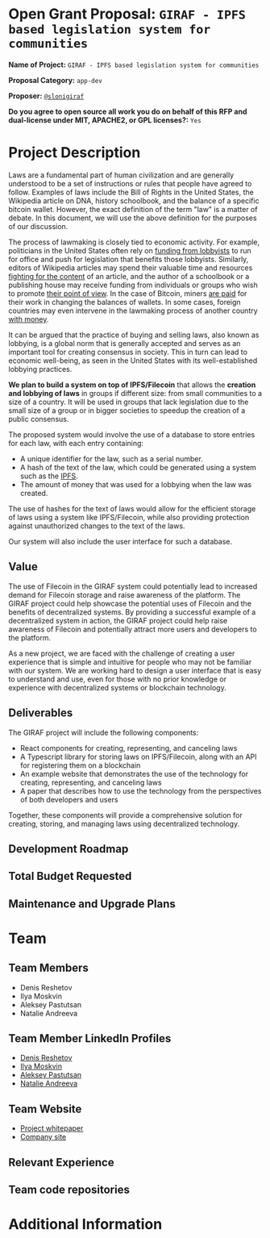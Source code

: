 # Open Grant Proposal: `GIRAF - IPFS based legislation system for communities`

**Name of Project:** `GIRAF - IPFS based legislation system for communities`

**Proposal Category:** `app-dev`

**Proposer:** [`@slonigiraf`](https://github.com/slonigiraf/)

**Do you agree to open source all work you do on behalf of this RFP and dual-license under MIT, APACHE2, or GPL licenses?:** `Yes`

# Project Description

Laws are a fundamental part of human civilization and are generally understood to be a set of instructions or rules that people have agreed to follow. Examples of laws include the Bill of Rights in the United States, the Wikipedia article on DNA, history schoolbook, and the balance of a specific bitcoin wallet. However, the exact definition of the term "law" is a matter of debate. In this document, we will use the above definition for the purposes of our discussion.

The process of lawmaking is closely tied to economic activity. For example, politicians in the United States often rely on [funding from lobbyists](https://en.wikipedia.org/wiki/Lobbying_in_the_United_States) to run for office and push for legislation that benefits those lobbyists. Similarly, editors of Wikipedia articles may spend their valuable time and resources [fighting for the content](https://en.wikipedia.org/wiki/Wikipedia:Edit_warring) of an article, and the author of a schoolbook or a publishing house may receive funding from individuals or groups who wish to promote [their point of view](https://meduza.io/feature/2019/10/21/ministerstvo-prosveschenie). In the case of Bitcoin, miners [are paid](https://bitcoin.org/bitcoin.pdf) for their work in changing the balances of wallets. In some cases, foreign countries may even intervene in the lawmaking process of another country [with money](https://www.reuters.com/article/politicsNews/idUSN2450753720071024).

It can be argued that the practice of buying and selling laws, also known as lobbying, is a global norm that is generally accepted and serves as an important tool for creating consensus in society. This in turn can lead to economic well-being, as seen in the United States with its well-established lobbying practices.

**We plan to build a system on top of IPFS/Filecoin** that allows the **creation and lobbying of laws** in groups if different size: from small communities to a size of a country. It will be used in groups that lack legislation due to the small size of a group or in bigger societies to speedup the creation of a public consensus.

The proposed system would involve the use of a database to store entries for each law, with each entry containing:

- A unique identifier for the law, such as a serial number.
- A hash of the text of the law, which could be generated using a system such as the [IPFS](https://ipfs.tech/).
- The amount of money that was used for a lobbying when the law was created.

The use of hashes for the text of laws would allow for the efficient storage of laws using a system like IPFS/Filecoin, while also providing protection against unauthorized changes to the text of the laws.

Our system will also include the user interface for such a database.

## Value

The use of Filecoin in the GIRAF system could potentially lead to increased demand for Filecoin storage and raise awareness of the platform. The GIRAF project could help showcase the potential uses of Filecoin and the benefits of decentralized systems. By providing a successful example of a decentralized system in action, the GIRAF project could help raise awareness of Filecoin and potentially attract more users and developers to the platform.

As a new project, we are faced with the challenge of creating a user experience that is simple and intuitive for people who may not be familiar with our system. We are working hard to design a user interface that is easy to understand and use, even for those with no prior knowledge or experience with decentralized systems or blockchain technology.

## Deliverables

The GIRAF project will include the following components:

- React components for creating, representing, and canceling laws
- A Typescript library for storing laws on IPFS/Filecoin, along with an API for registering them on a blockchain
- An example website that demonstrates the use of the technology for creating, representing, and canceling laws
- A paper that describes how to use the technology from the perspectives of both developers and users

Together, these components will provide a comprehensive solution for creating, storing, and managing laws using decentralized technology.

## Development Roadmap

<!-- Please break up your development work into a clear set of milestones. This section needs to be very detailed (will vary on the project, but aim for around 2 pages for this section). -->

<!-- For each milestone, please describe: -->
<!-- - The software functionality that we can expect after the completion of each milestone. This should be detailed enough that it can be used to ensure that the software meets the specification you outlined in the Deliverables. -->
<!-- - How many people will be working on each milestone and their roles -->
<!-- - The amount of funding required for each milestone -->
<!-- - How much time this milestone will take to achieve (using real dates) -->

## Total Budget Requested

<!--Sum up the total requested budget across all milestones, and include that figure here. Also, please include a budget breakdown to specify how you are planning to spend these funds. -->

## Maintenance and Upgrade Plans

<!-- Specify your team's long-term plans to maintain this software and upgrade it over time. -->

# Team

## Team Members

- Denis Reshetov
- Ilya Moskvin
- Aleksey Pastutsan
- Natalie Andreeva


## Team Member LinkedIn Profiles

- [Denis Reshetov](https://www.linkedin.com/in/reshetovdenis/)
- [Ilya Moskvin](https://www.linkedin.com/in/ilya-moskvin-02794b22b/)
- [Aleksey Pastutsan](https://www.linkedin.com/in/aleksey-pastutsan-a07ab2158/)
- [Natalie Andreeva](https://www.linkedin.com/in/natalie-andreeva-4a250b56/)

## Team Website

- [Project whitepaper](https://github.com/slonigiraf/whitepaper/blob/main/giraf/ENG.md)
- [Company site](https://slonigiraf.org/)

## Relevant Experience

<!-- Please describe (in words) your team's relevant experience, and why you think you are the right team to build this project. You can cite your team's prior experience in similar domains, doing similar dev work, individual team members' backgrounds, etc. -->

## Team code repositories

<!-- Please provide links to your team's prior code repos for similar or related projects. -->

# Additional Information
<!-- How did you learn about the Open Grants Program? -->
<!-- Please provide the best email address for discussing the grant agreement and general next steps. -->
<!-- Please include any additional information that you think would be useful in helping us to evaluate your proposal. -->
